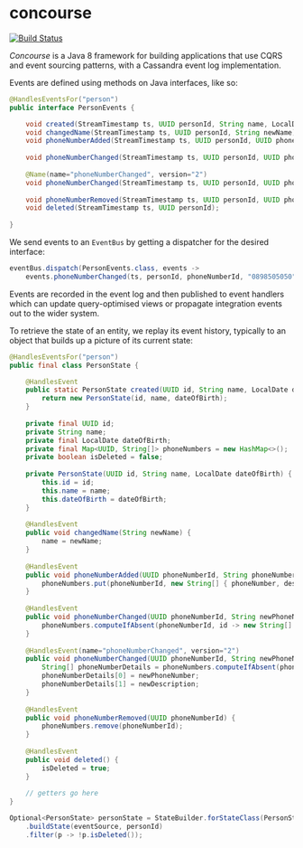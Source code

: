 # concourse

[![Build Status](https://travis-ci.org/opencredo/concourse.svg?branch=master)](https://travis-ci.org/opencredo/concourse)

_Concourse_ is a Java 8 framework for building applications that use CQRS and event sourcing patterns, with a Cassandra event log implementation.

Events are defined using methods on Java interfaces, like so:

```java
@HandlesEventsFor("person")
public interface PersonEvents {

    void created(StreamTimestamp ts, UUID personId, String name, LocalDate dateOfBirth);
    void changedName(StreamTimestamp ts, UUID personId, String newName);
    void phoneNumberAdded(StreamTimestamp ts, UUID personId, UUID phoneNumberId, String phoneNumber, String description);
  
    void phoneNumberChanged(StreamTimestamp ts, UUID personId, UUID phoneNumberId, String newPhoneNumber);
    
    @Name(name="phoneNumberChanged", version="2")
    void phoneNumberChanged(StreamTimestamp ts, UUID personId, UUID phoneNumberId, String newPhoneNumber, String newDescription);
    
    void phoneNumberRemoved(StreamTimestamp ts, UUID personId, UUID phoneNumberId);
    void deleted(StreamTimestamp ts, UUID personId);
    
}
```

We send events to an `EventBus` by getting a dispatcher for the desired interface:

```java
eventBus.dispatch(PersonEvents.class, events ->
    events.phoneNumberChanged(ts, personId, phoneNumberId, "0898505050", "work phone"));
```

Events are recorded in the event log and then published to event handlers which can update query-optimised views or propagate integration events out to the wider system.

To retrieve the state of an entity, we replay its event history, typically to an object that builds up a picture of its current state:

```java
@HandlesEventsFor("person")
public final class PersonState {

    @HandlesEvent
    public static PersonState created(UUID id, String name, LocalDate dateOfBirth) {
        return new PersonState(id, name, dateOfBirth);
    }
    
    private final UUID id;
    private String name;
    private final LocalDate dateOfBirth;
    private final Map<UUID, String[]> phoneNumbers = new HashMap<>();
    private boolean isDeleted = false;
    
    private PersonState(UUID id, String name, LocalDate dateOfBirth) {
        this.id = id;
        this.name = name;
        this.dateOfBirth = dateOfBirth;
    }
    
    @HandlesEvent
    public void changedName(String newName) {
        name = newName;
    }
    
    @HandlesEvent
    public void phoneNumberAdded(UUID phoneNumberId, String phoneNumber, String description) {
        phoneNumbers.put(phoneNumberId, new String[] { phoneNumber, description });
    }
    
    @HandlesEvent
    public void phoneNumberChanged(UUID phoneNumberId, String newPhoneNumber) {
        phoneNumbers.computeIfAbsent(phoneNumberId, id -> new String[] { "", "" })[0] = newPhoneNumber;
    }
    
    @HandlesEvent(name="phoneNumberChanged", version="2")
    public void phoneNumberChanged(UUID phoneNumberId, String newPhoneNumber, String newDescription) {
        String[] phoneNumberDetails = phoneNumbers.computeIfAbsent(phoneNumberId, id -> new String[2]);
        phoneNumberDetails[0] = newPhoneNumber;
        phoneNumberDetails[1] = newDescription;
    }
    
    @HandlesEvent
    public void phoneNumberRemoved(UUID phoneNumberId) {
        phoneNumbers.remove(phoneNumberId);
    }
    
    @HandlesEvent
    public void deleted() {
        isDeleted = true;
    }
    
    // getters go here
}

Optional<PersonState> personState = StateBuilder.forStateClass(PersonState.class)
    .buildState(eventSource, personId)
    .filter(p -> !p.isDeleted());
```
